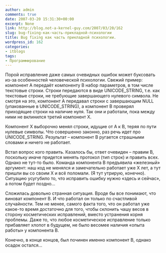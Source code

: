 ```yaml
---
author: admin
comments: true
date: 2007-03-20 15:31:30+00:00
excerpt: None
link: http://blog.not-a-kernel-guy.com/2007/03/20/162
slug: bug-fixing-как-часть-прикладной-психологии
title: Bug fixing как часть прикладной психологии.
wordpress_id: 162
categories:
- itblogs
tags:
- Программирование
---
```


Порой исправление даже самых очевидных ошибок может буксовать из-за особенностей человеческой психологии. Свежий пример: компонент A передаёт компоненту B набор параметров, в том числе текстовые строки. Строки передаются в виде UNICODE_STRING, т.е. как текстовые строки, не требующие завершающего нулевого символа. Не смотря на это, компонент A передавал строки с завершающим NULL (упакованные в UNICODE_STRING), а компонент B проверял приходящие строки на наличие нуля. Так они и работали, пока между ними не вклинился третий компонент X. 

Компонент X выборочно менял строки, идущие от A к B, теряя по пути нулевые символы. Что совершенно законно, раз речь идет про UNICODE_STRING. Результат – компонент B ругается страшными словами и ничего не работает.

Встал вопрос кого править. Казалось бы, ответ очевиден – правим B, поскольку иначе придется менять протокол (тип строк) и править всех. Однако не тут-то было. Команда компонента B предъявила «железный» аргумент: наш код не менялся и замечательно работает уже X лет, а тут пришли вы со своим X и всё поломали. (Я тут утрирую, конечно). Ситуацию усугубило то, что исправить ошибку нужно «здесь и сейчас», а потом будет поздно…

Сложилась довольно странная ситуация. Вроде бы все понимают, что виноват компонент B. И что работал он только по счастливой случайности. Тем не менее, самого факта того, что он работал уже какое-то время достаточно для того, чтобы склонить чашу весов в сторону косметических исправлений, вместо устранения корня проблемы. Даже то, что любое косметическое исправление только прибавляет хлопот в будущем, не было весомее наличия «опыта работы» у компонента B.

Конечно, в конце концов, был починен именно компонент B, однако осадок остался… 
